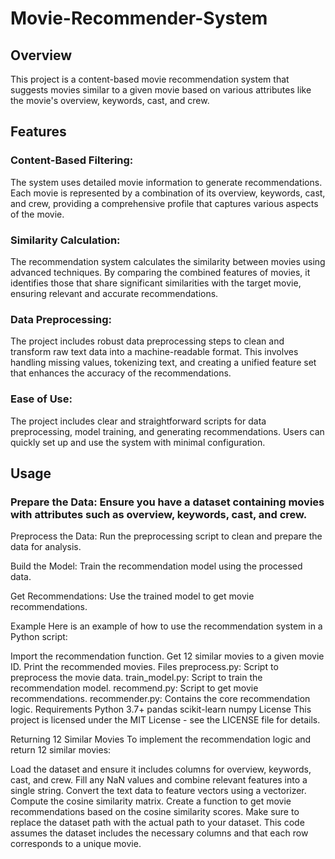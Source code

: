 # Movie-Recommender-System
## Overview
This project is a content-based movie recommendation system that suggests movies similar to a given movie based on various attributes like the movie's overview, keywords, cast, and crew.

## Features
### Content-Based Filtering: 
The system uses detailed movie information to generate recommendations. Each movie is represented by a combination of its overview, keywords, cast, and crew, providing a comprehensive profile that captures various aspects of the movie.
### Similarity Calculation:
The recommendation system calculates the similarity between movies using advanced techniques. By comparing the combined features of movies, it identifies those that share significant similarities with the target movie, ensuring relevant and accurate recommendations.
### Data Preprocessing:
The project includes robust data preprocessing steps to clean and transform raw text data into a machine-readable format. This involves handling missing values, tokenizing text, and creating a unified feature set that enhances the accuracy of the recommendations.
### Ease of Use: 
The project includes clear and straightforward scripts for data preprocessing, model training, and generating recommendations. Users can quickly set up and use the system with minimal configuration.
## Usage
### Prepare the Data: Ensure you have a dataset containing movies with attributes such as overview, keywords, cast, and crew.

Preprocess the Data: Run the preprocessing script to clean and prepare the data for analysis.

Build the Model: Train the recommendation model using the processed data.

Get Recommendations: Use the trained model to get movie recommendations.

Example
Here is an example of how to use the recommendation system in a Python script:

Import the recommendation function.
Get 12 similar movies to a given movie ID.
Print the recommended movies.
Files
preprocess.py: Script to preprocess the movie data.
train_model.py: Script to train the recommendation model.
recommend.py: Script to get movie recommendations.
recommender.py: Contains the core recommendation logic.
Requirements
Python 3.7+
pandas
scikit-learn
numpy
License
This project is licensed under the MIT License - see the LICENSE file for details.

Returning 12 Similar Movies
To implement the recommendation logic and return 12 similar movies:

Load the dataset and ensure it includes columns for overview, keywords, cast, and crew.
Fill any NaN values and combine relevant features into a single string.
Convert the text data to feature vectors using a vectorizer.
Compute the cosine similarity matrix.
Create a function to get movie recommendations based on the cosine similarity scores.
Make sure to replace the dataset path with the actual path to your dataset. This code assumes the dataset includes the necessary columns and that each row corresponds to a unique movie.






